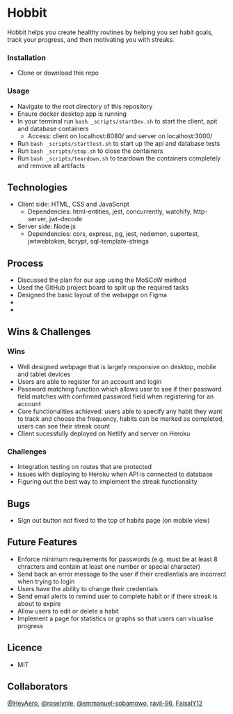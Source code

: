 # Hobbit

Hobbit helps you create healthy routines by helping you set habit goals, track your progress, and then motivating you with streaks.

### Installation

-   Clone or download this repo

### Usage

-   Navigate to the root directory of this repository
-   Ensure docker desktop app is running
-   In your terminal run `bash _scripts/startDev.sh` to start the client, apit and database containers
    -   Access: client on localhost:8080/ and server on localhost:3000/     
-   Run `bash _scripts/startTest.sh` to start up the api and database tests
-   Run `bash _scripts/stop.sh` to close the containers
-   Run `bash _scripts/teardown.sh` to teardown the containers completely and remove all artifacts

## Technologies

-   Client side: HTML, CSS and JavaScript
    -   Dependencies: html-entities, jest, concurrently, watchify, http-server, jwt-decode
-   Server side: Node.js
    -   Dependencies: cors, express, pg, jest, nodemon, supertest, jwtwebtoken, bcrypt, sql-template-strings

## Process

-   Discussed the plan for our app using the MoSCoW method
-   Used the GitHub project board to split up the required tasks
-   Designed the basic layout of the webapge on Figma
-   
-

## Wins & Challenges

### Wins

-   Well designed webpage that is largely responsive on desktop, mobile and tablet devices
-   Users are able to register for an account and login
-   Password matching function which allows user to see if their password field matches with confirmed password field when registering for an account
-   Core functionalities achieved: users able to specify any habit they want to track and choose the frequency, habits can be marked as completed, users can see their streak count
-   Client sucessfully deployed on Netlify and server on Heroku

### Challenges

-   Integration testing on routes that are protected
-   Issues with deploying to Heroku when API is connected to database
-   Figuring out the best way to implement the streak functionality

## Bugs

-   Sign out button not fixed to the top of habits page (on mobile view)

## Future Features

-   Enforce minimum requirements for passwords (e.g. must be at least 8 chracters and contain at least one number or special character)
-   Send back an error message to the user if their credientials are incorrect when trying to login
-   Users have the ability to change their credentials
-   Send email alerts to remind user to complete habit or if there streak is about to expire
-   Allow users to edit or delete a habit
-   Implement a page for statistics or graphs so that users can visualise progress

## Licence

-   MIT

## Collaborators
[@HeyAero](https://github.com/HeyAero), [@roselynle](https://github.com/roselynle), [@emmanuel-sobamowo](https://github.com/emmanuel-sobamowo), [ravil-96](https://github.com/ravil-96), [FaisalY12](https://github.com/FaisalY12)
